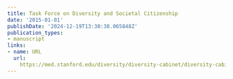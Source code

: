 ```yaml
---
title: Task Force on Diversity and Societal Citizenship
date: '2015-01-01'
publishDate: '2024-12-19T13:30:38.065848Z'
publication_types:
- manuscript
links:
- name: URL
  url: 
    https://med.stanford.edu/diversity/diversity-cabinet/diversity-cabinet-reports/task_force_dsc_graphic.html
---
```

